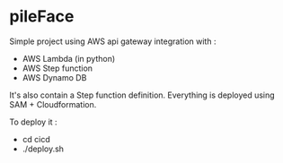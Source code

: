 # pileFace

Simple project using AWS api gateway integration with :
- AWS Lambda (in python)
- AWS Step function
- AWS Dynamo DB

It's also contain a Step function definition.
Everything is deployed using SAM + Cloudformation.

To deploy it : 
- cd cicd
- ./deploy.sh